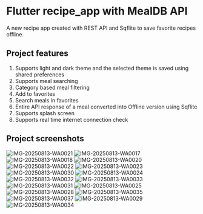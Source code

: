 # Flutter recipe_app with MealDB API

A new recipe app created with REST API and Sqflite to save favorite recipes offline.

## Project features
 1. Supports light and dark theme and the selected theme is saved using shared preferences
 2. Supports meal searching
 3. Category based meal filtering
 4. Add to favorites
 5. Search meals in favorites
 6. Entire API response of a meal converted into Offline version using Sqflite
 7. Supports splash screen
 8. Supports real time internet connection check

## Project screenshots

![IMG-20250813-WA0021](https://github.com/user-attachments/assets/a400915d-bd98-4df9-8442-f83c2c95af9e)
![IMG-20250813-WA0017](https://github.com/user-attachments/assets/5b167993-eacd-4288-b101-25d546eb2ef3)
![IMG-20250813-WA0018](https://github.com/user-attachments/assets/fc67997d-586c-4036-9c2b-ff5082adc2eb)
![IMG-20250813-WA0020](https://github.com/user-attachments/assets/256a590d-1f63-4570-b492-2f30b45e8ed9)
![IMG-20250813-WA0022](https://github.com/user-attachments/assets/5f616d0f-0754-4510-9c00-a8f84bfd7b49)
![IMG-20250813-WA0023](https://github.com/user-attachments/assets/f1af89e3-be8d-4053-84ef-783d0af8c037)
![IMG-20250813-WA0030](https://github.com/user-attachments/assets/9045a008-2f2d-48c3-892b-51714e504d78)
![IMG-20250813-WA0024](https://github.com/user-attachments/assets/acb76eab-5774-4c60-af6e-3770598accfa)
![IMG-20250813-WA0032](https://github.com/user-attachments/assets/adb81826-d7b0-4f5f-b3f0-dee6c39a4c56)
![IMG-20250813-WA0033](https://github.com/user-attachments/assets/28110803-d575-4485-bbf1-a62908f546fa)
![IMG-20250813-WA0031](https://github.com/user-attachments/assets/94360b26-00c9-4f37-ade1-7c378110541c)
![IMG-20250813-WA0025](https://github.com/user-attachments/assets/d15c2f23-8df0-49a8-9108-dd5ecb5ef184)
![IMG-20250813-WA0028](https://github.com/user-attachments/assets/10a8ccd4-723e-42fb-8ced-2a988bea7184)
![IMG-20250813-WA0035](https://github.com/user-attachments/assets/33b98112-f316-4700-acf3-e3b5cd9e990c)
![IMG-20250813-WA0037](https://github.com/user-attachments/assets/f944c54c-a80a-4be2-8e16-7071df9d7b10)
![IMG-20250813-WA0029](https://github.com/user-attachments/assets/363aaa83-f397-4f3d-bcc3-562c052015ff)
![IMG-20250813-WA0034](https://github.com/user-attachments/assets/db5e2f91-1bbb-47ca-a3df-6c91e6b4951f)


